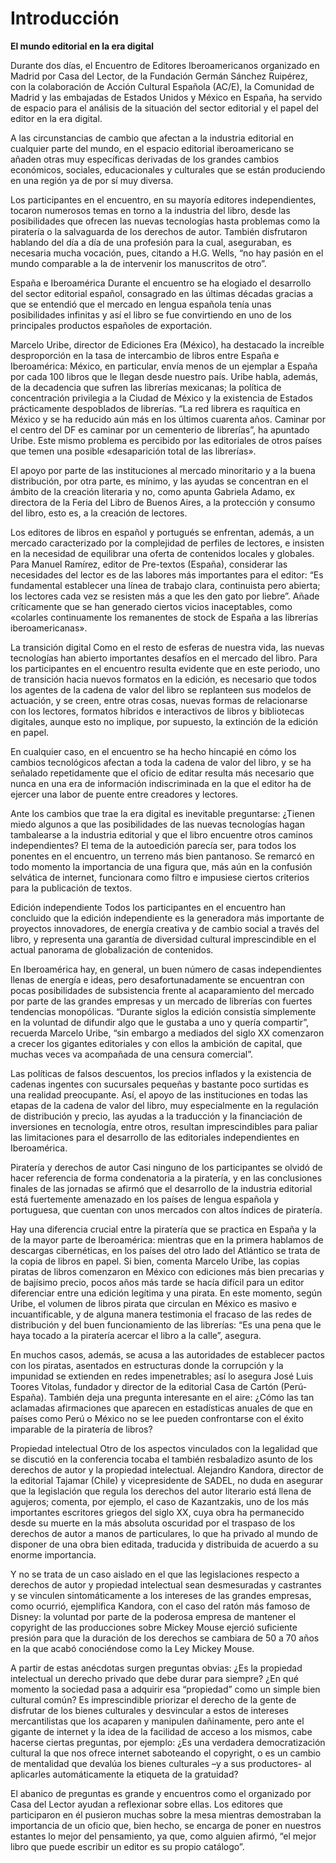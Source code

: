 # Introducción

**El mundo editorial en la era digital**

Durante dos días, el Encuentro de Editores Iberoamericanos organizado en Madrid por Casa del Lector, de la Fundación Germán Sánchez Ruipérez, con la colaboración de Acción Cultural Española \(AC/E\), la Comunidad de Madrid y las embajadas de Estados Unidos y México en España, ha servido de espacio para el análisis de la situación del sector editorial y el papel del editor en la era digital.

A las circunstancias de cambio que afectan a la industria editorial en cualquier parte del mundo, en el espacio editorial iberoamericano se añaden otras muy específicas derivadas de los grandes cambios económicos, sociales, educacionales y culturales que se están produciendo en una región ya de por sí muy diversa.

Los participantes en el encuentro, en su mayoría editores independientes, tocaron numerosos temas en torno a la industria del libro, desde las posibilidades que ofrecen las nuevas tecnologías hasta problemas como la piratería o la salvaguarda de los derechos de autor. También disfrutaron hablando del día a día de una profesión para la cual, aseguraban, es necesaria mucha vocación, pues, citando a H.G. Wells, “no hay pasión en el mundo comparable a la de intervenir los manuscritos de otro”.

España e Iberoamérica Durante el encuentro se ha elogiado el desarrollo del sector editorial español, consagrado en las últimas décadas gracias a que se entendió que el mercado en lengua española tenía unas posibilidades infinitas y así el libro se fue convirtiendo en uno de los principales productos españoles de exportación.

Marcelo Uribe, director de Ediciones Era \(México\), ha destacado la increíble desproporción en la tasa de intercambio de libros entre España e Iberoamérica: México, en particular, envía menos de un ejemplar a España por cada 100 libros que le llegan desde nuestro país. Uribe habla, además, de la decadencia que sufren las librerías mexicanas; la política de concentración privilegia a la Ciudad de México y la existencia de Estados prácticamente despoblados de librerías. “La red librera es raquítica en México y se ha reducido aún más en los últimos cuarenta años. Caminar por el centro del DF es caminar por un cementerio de librerías”, ha apuntado Uribe. Este mismo problema es percibido por las editoriales de otros países que temen una posible «desaparición total de las librerías».

El apoyo por parte de las instituciones al mercado minoritario y a la buena distribución, por otra parte, es mínimo, y las ayudas se concentran en el ámbito de la creación literaria y no, como apunta Gabriela Adamo, ex directora de la Feria del Libro de Buenos Aires, a la protección y consumo del libro, esto es, a la creación de lectores.

Los editores de libros en español y portugués se enfrentan, además, a un mercado caracterizado por la complejidad de perfiles de lectores, e insisten en la necesidad de equilibrar una oferta de contenidos locales y globales. Para Manuel Ramírez, editor de Pre-textos \(España\), considerar las necesidades del lector es de las labores más importantes para el editor: “Es fundamental establecer una línea de trabajo clara, continuista pero abierta; los lectores cada vez se resisten más a que les den gato por liebre”. Añade críticamente que se han generado ciertos vicios inaceptables, como «colarles continuamente los remanentes de stock de España a las librerías iberoamericanas».

La transición digital Como en el resto de esferas de nuestra vida, las nuevas tecnologías han abierto importantes desafíos en el mercado del libro. Para los participantes en el encuentro resulta evidente que en este periodo, uno de transición hacia nuevos formatos en la edición, es necesario que todos los agentes de la cadena de valor del libro se replanteen sus modelos de actuación, y se creen, entre otras cosas, nuevas formas de relacionarse con los lectores, formatos híbridos e interactivos de libros y bibliotecas digitales, aunque esto no implique, por supuesto, la extinción de la edición en papel.

En cualquier caso, en el encuentro se ha hecho hincapié en cómo los cambios tecnológicos afectan a toda la cadena de valor del libro, y se ha señalado repetidamente que el oficio de editar resulta más necesario que nunca en una era de información indiscriminada en la que el editor ha de ejercer una labor de puente entre creadores y lectores.

Ante los cambios que trae la era digital es inevitable preguntarse: ¿Tienen miedo algunos a que las posibilidades de las nuevas tecnologías hagan tambalearse a la industria editorial y que el libro encuentre otros caminos independientes? El tema de la autoedición parecía ser, para todos los ponentes en el encuentro, un terreno más bien pantanoso. Se remarcó en todo momento la importancia de una figura que, más aún en la confusión selvática de internet, funcionara como filtro e impusiese ciertos criterios para la publicación de textos.

Edición independiente Todos los participantes en el encuentro han concluido que la edición independiente es la generadora más importante de proyectos innovadores, de energía creativa y de cambio social a través del libro, y representa una garantía de diversidad cultural imprescindible en el actual panorama de globalización de contenidos.

En Iberoamérica hay, en general, un buen número de casas independientes llenas de energía e ideas, pero desafortunadamente se encuentran con pocas posibilidades de subsistencia frente al acaparamiento del mercado por parte de las grandes empresas y un mercado de librerías con fuertes tendencias monopólicas. “Durante siglos la edición consistía simplemente en la voluntad de difundir algo que le gustaba a uno y quería compartir”, recuerda Marcelo Uribe, “sin embargo a mediados del siglo XX comenzaron a crecer los gigantes editoriales y con ellos la ambición de capital, que muchas veces va acompañada de una censura comercial”.

Las políticas de falsos descuentos, los precios inflados y la existencia de cadenas ingentes con sucursales pequeñas y bastante poco surtidas es una realidad preocupante. Así, el apoyo de las instituciones en todas las etapas de la cadena de valor del libro, muy especialmente en la regulación de distribución y precio, las ayudas a la traducción y la financiación de inversiones en tecnología, entre otros, resultan imprescindibles para paliar las limitaciones para el desarrollo de las editoriales independientes en Iberoamérica.

Piratería y derechos de autor Casi ninguno de los participantes se olvidó de hacer referencia de forma condenatoria a la piratería, y en las conclusiones finales de las jornadas se afirmó que el desarrollo de la industria editorial está fuertemente amenazado en los países de lengua española y portuguesa, que cuentan con unos mercados con altos índices de piratería.

Hay una diferencia crucial entre la piratería que se practica en España y la de la mayor parte de Iberoamérica: mientras que en la primera hablamos de descargas cibernéticas, en los países del otro lado del Atlántico se trata de la copia de libros en papel. Si bien, comenta Marcelo Uribe, las copias piratas de libros comenzaron en México con ediciones más bien precarias y de bajísimo precio, pocos años más tarde se hacía difícil para un editor diferenciar entre una edición legítima y una pirata. En este momento, según Uribe, el volumen de libros pirata que circulan en México es masivo e incuantificable, y de alguna manera testimonia el fracaso de las redes de distribución y del buen funcionamiento de las librerías: “Es una pena que le haya tocado a la piratería acercar el libro a la calle”, asegura.

En muchos casos, además, se acusa a las autoridades de establecer pactos con los piratas, asentados en estructuras donde la corrupción y la impunidad se extienden en redes impenetrables; así lo asegura José Luis Toores Vitolas, fundador y director de la editorial Casa de Cartón \(Perú-España\). También deja una pregunta interesante en el aire: ¿Cómo las tan aclamadas afirmaciones que aparecen en estadísticas anuales de que en países como Perú o México no se lee pueden confrontarse con el éxito imparable de la piratería de libros?

Propiedad intelectual Otro de los aspectos vinculados con la legalidad que se discutió en la conferencia tocaba el también resbaladizo asunto de los derechos de autor y la propiedad intelectual. Alejandro Kandora, director de la editorial Tajamar \(Chile\) y vicepresidente de SADEL, no duda en asegurar que la legislación que regula los derechos del autor literario está llena de agujeros; comenta, por ejemplo, el caso de Kazantzakis, uno de los más importantes escritores griegos del siglo XX, cuya obra ha permanecido desde su muerte en la más absoluta oscuridad por el traspaso de los derechos de autor a manos de particulares, lo que ha privado al mundo de disponer de una obra bien editada, traducida y distribuida de acuerdo a su enorme importancia.

Y no se trata de un caso aislado en el que las legislaciones respecto a derechos de autor y propiedad intelectual sean desmesuradas y castrantes y se vinculen sintomáticamente a los intereses de las grandes empresas, como ocurrió, ejemplifica Kandora, con el caso del ratón más famoso de Disney: la voluntad por parte de la poderosa empresa de mantener el copyright de las producciones sobre Mickey Mouse ejerció suficiente presión para que la duración de los derechos se cambiara de 50 a 70 años en la que acabó conociéndose como la Ley Mickey Mouse.

A partir de estas anécdotas surgen preguntas obvias: ¿Es la propiedad intelectual un derecho privado que debe durar para siempre? ¿En qué momento la sociedad pasa a adquirir esa “propiedad” como un simple bien cultural común? Es imprescindible priorizar el derecho de la gente de disfrutar de los bienes culturales y desvincular a estos de intereses mercantilistas que los acaparen y manipulen dañinamente, pero ante el gigante de internet y la idea de la facilidad de acceso a los mismos, cabe hacerse ciertas preguntas, por ejemplo: ¿Es una verdadera democratización cultural la que nos ofrece internet saboteando el copyright, o es un cambio de mentalidad que devalúa los bienes culturales –y a sus productores- al aplicarles automáticamente la etiqueta de la gratuidad?

El abanico de preguntas es grande y encuentros como el organizado por Casa del Lector ayudan a reflexionar sobre ellas. Los editores que participaron en él pusieron muchas sobre la mesa mientras demostraban la importancia de un oficio que, bien hecho, se encarga de poner en nuestros estantes lo mejor del pensamiento, ya que, como alguien afirmó, “el mejor libro que puede escribir un editor es su propio catálogo”.

